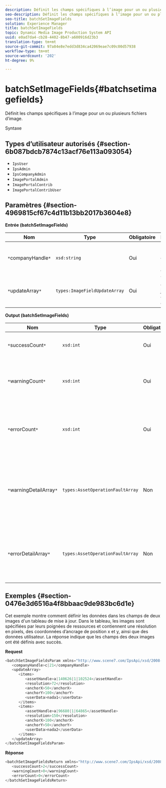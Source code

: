 ```yaml
---
description: Définit les champs spécifiques à l’image pour un ou plusieurs fichiers d’image.
seo-description: Définit les champs spécifiques à l’image pour un ou plusieurs fichiers d’image.
seo-title: batchSetImageFields
solution: Experience Manager
title: batchSetImageFields
topic: Dynamic Media Image Production System API
uuid: e0ad7da4-cb28-4402-8b47-a600916d23b3
translation-type: tm+mt
source-git-commit: 97a84e8e7edd3d834ca42069eae7c09c00d57938
workflow-type: tm+mt
source-wordcount: '202'
ht-degree: 9%

---
```



# batchSetImageFields{#batchsetimagefields}

Définit les champs spécifiques à l’image pour un ou plusieurs fichiers d’image.

Syntaxe

## Types d’utilisateur autorisés {#section-6b087bdcb7874c13acf76e113a093054}

* `IpsUser`
* `IpsAdmin`
* `IpsCompanyAdmin`
* `ImagePortalAdmin`
* `ImagePortalContrib`
* `ImagePortalContribUser`

## Paramètres {#section-4969815cf67c4d11b13bb2017b3604e8}

**Entrée (batchSetImageFields)**

| Nom | Type | Obligatoire | Description |
|---|---|---|---|
| `*`companyHandle`*` | `xsd:string` | Oui | Poignée de la société contenant les fichiers d’image. |
| `*`updateArray`*` | `types:ImageFieldUpdateArray` | Oui | Tableau des mises à jour des champs d’image. |

**Output (batchSetImageFields)**

| Nom | Type | Obligatoire | Description |
|---|---|---|---|
| `*`successCount`*` | `xsd:int` | Oui | Nombre de champs d’image définis avec succès. |
| `*`warningCount`*` | `xsd:int` | Oui | Nombre d’avertissements générés lorsque l’opération tentait de définir les champs d’image. |
| `*`errorCount`*` | `xsd:int` | Oui | Nombre d’erreurs générées lorsque l’opération tentait de définir les champs d’image. |
| `*`warningDetailArray`*` | `types:AssetOperationFaultArray` | Non | Tableau des détails associés aux ressources qui ont généré des avertissements lorsque l’opération tentait d’appliquer les mises à jour. |
| `*`errorDetailArray`*` | `types:AssetOperationFaultArray` | Non | Tableau des détails associés aux ressources qui ont généré des erreurs lorsque l’opération a tenté d’appliquer les mises à jour. |

## Exemples {#section-0476e3d6516a4f8bbaac9de983bc6d1e}

Cet exemple montre comment définir les données dans les champs de deux images d&#39;un tableau de mise à jour. Dans le tableau, les images sont spécifiées par leurs poignées de ressources et contiennent une résolution en pixels, des coordonnées d’ancrage de position x et y, ainsi que des données utilisateur. La réponse indique que les champs des deux images ont été définis avec succès.

**Request**

```java
<batchSetImageFieldsParam xmlns="http://www.scene7.com/IpsApi/xsd/2008-01-15">
   <companyHandle>c|21</companyHandle>
   <updateArray>
      <items>
         <assetHandle>a|140626|1|102524</assetHandle>
         <resolution>72</resolution>
         <anchorX>50</anchorX>
         <anchorY>100</anchorY>
         <userData>nada1</userData>
      </items>
      <items>
         <assetHandle>a|96680|1|64865</assetHandle>
         <resolution>150</resolution>
         <anchorX>100</anchorX>
         <anchorY>50</anchorY>
         <userData>nada2</userData>
      </items>
   </updateArray>
</batchSetImageFieldsParam>
```

**Réponse**

```java
<batchSetImageFieldsReturn xmlns="http://www.scene7.com/IpsApi/xsd/2008-01-15">
   <successCount>2</successCount>
   <warningCount>0</warningCount>
   <errorCount>0</errorCount>
</batchSetImageFieldsReturn>
```

